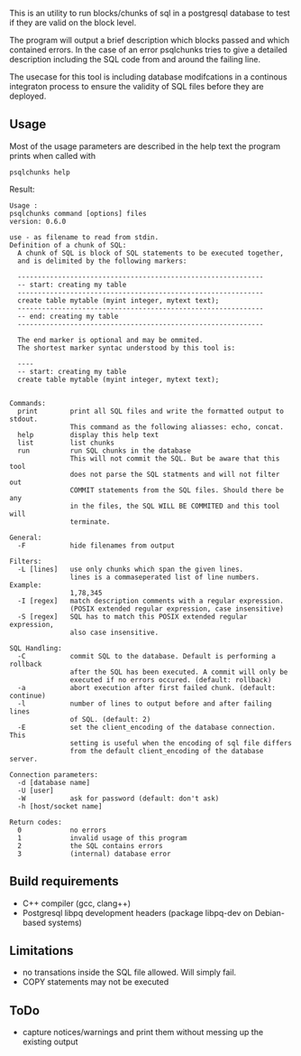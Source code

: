 This is an utility to run blocks/chunks of sql in a
postgresql database to test if they are valid on the block level.

The program will output a brief description which blocks passed and which
contained errors. In the case of an error psqlchunks tries to give
a detailed description including the SQL code from and around the
failing line.

The usecase for this tool is including database modifcations in a 
continous integraton process to ensure the validity of SQL files
before they are deployed.


Usage
-----

Most of the usage parameters are described in the help text
the program prints when called with

    psqlchunks help


Result:

    Usage :  
    psqlchunks command [options] files
    version: 0.6.0

    use - as filename to read from stdin.
    Definition of a chunk of SQL:
      A chunk of SQL is block of SQL statements to be executed together,
      and is delimited by the following markers:

      -------------------------------------------------------------
      -- start: creating my table
      -------------------------------------------------------------
      create table mytable (myint integer, mytext text);
      -------------------------------------------------------------
      -- end: creating my table
      -------------------------------------------------------------

      The end marker is optional and may be ommited.
      The shortest marker syntac understood by this tool is:

      ----
      -- start: creating my table
      create table mytable (myint integer, mytext text);


    Commands:
      print        print all SQL files and write the formatted output to stdout.
                   This command as the following aliasses: echo, concat.
      help         display this help text
      list         list chunks
      run          run SQL chunks in the database
                   This will not commit the SQL. But be aware that this tool
                   does not parse the SQL statments and will not filter out
                   COMMIT statements from the SQL files. Should there be any
                   in the files, the SQL WILL BE COMMITED and this tool will
                   terminate.

    General:
      -F           hide filenames from output

    Filters:
      -L [lines]   use only chunks which span the given lines.
                   lines is a commaseperated list of line numbers. Example:
                   1,78,345
      -I [regex]   match description comments with a regular expression.
                   (POSIX extended regular expression, case insensitive)
      -S [regex]   SQL has to match this POSIX extended regular expression,
                   also case insensitive.

    SQL Handling:
      -C           commit SQL to the database. Default is performing a rollback
                   after the SQL has been executed. A commit will only be
                   executed if no errors occured. (default: rollback)
      -a           abort execution after first failed chunk. (default: continue)
      -l           number of lines to output before and after failing lines
                   of SQL. (default: 2)
      -E           set the client_encoding of the database connection. This
                   setting is useful when the encoding of sql file differs
                   from the default client_encoding of the database server.

    Connection parameters:
      -d [database name]
      -U [user]
      -W           ask for password (default: don't ask)
      -h [host/socket name]

    Return codes:
      0            no errors
      1            invalid usage of this program
      2            the SQL contains errors
      3            (internal) database error



Build requirements
------------------

- C++ compiler (gcc, clang++)
- Postgresql libpq development headers (package libpq-dev on Debian-based systems)

Limitations
-----------

- no transations inside the SQL file allowed. Will simply fail.
- COPY statements may not be executed


ToDo
----

- capture notices/warnings and print them without messing up the existing output
